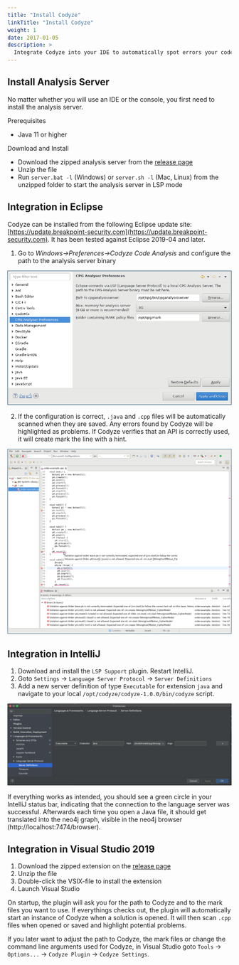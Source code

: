 ```yaml
---
title: "Install Codyze"
linkTitle: "Install Codyze"
weight: 1
date: 2017-01-05
description: >
  Integrate Codyze into your IDE to automatically spot errors your code or use it as a console application to manually explore source code. This page explains how to install Codyze.
---
```



## Install Analysis Server

No matter whether you will use an IDE or the console, you first need to install the analysis server.

Prerequisites

* Java 11 or higher

Download and Install

* Download the zipped analysis server from the [release page](https://github.com/Fraunhofer-AISEC/codyze/releases)
* Unzip the file
* Run `server.bat -l` (Windows) or `server.sh -l` (Mac, Linux) from the unzipped folder to start the analysis server in LSP mode


## Integration in Eclipse

Codyze can be installed from the following Eclipse update site: [https://update.breakpoint-security.com](https://update.breakpoint-security.com). It has been tested against Eclipse 2019-04 and later.


1. Go to _Windows->Preferences->Codyze Code Analysis_ and configure the path to the analysis server binary

<img src="/img/eclipse-plugin-2.png" 
    alt="Configuring Eclipse Plugin"
    class="mt-3 mb-3 border border-info rounded">

2. If the configuration is correct, `.java` and `.cpp` files will be automatically scanned when they are saved. Any errors found by Codyze will be highlighted as problems. If Codyze verifies that an API is correctly used, it will create mark the line with a hint.

<img src="/img/eclipse-plugin-1.png" 
    alt="Configuring Eclipse Plugin"
    class="mt-3 mb-3 border border-info rounded">

## Integration in IntelliJ

1. Download and install the `LSP Support` plugin. Restart IntelliJ.
2. Goto `Settings` -> `Language Server Protocol` -> `Server Definitions`
3. Add a new server definition of type `Executable` for extension `java` and navigate to your local `/opt/codyze/codyze-1.0.0/bin/codyze` script. 
 
![](lsp-settings-intellij.png "IntelliJ LSP Settings")

If everything works as intended, you should see a green circle in your IntelliJ status bar, indicating that the connection to the language server was successful. Afterwards each time you open a Java file, it should get translated into the neo4j graph, visible in the neo4j browser (http://localhost:7474/browser).

## Integration in Visual Studio 2019

1. Download the zipped extension on the [release page](https://github.com/Fraunhofer-AISEC/codyze-vs-plugin/releases)
2. Unzip the file
3. Double-click the VSIX-file to install the extension
4. Launch Visual Studio

On startup, the plugin will ask you for the path to Codyze and to the mark files you want to use. If everythings checks out, the plugin will automatically start an instance of Codyze when a solution is opened. It will then scan `.cpp` files when opened or saved and highlight potential problems.

If you later want to adjust the path to Codyze, the mark files or change the command line arguments used for Codyze, in Visual Studio goto `Tools` -> `Options...` -> `Codyze Plugin` -> `Codyze Settings`.
